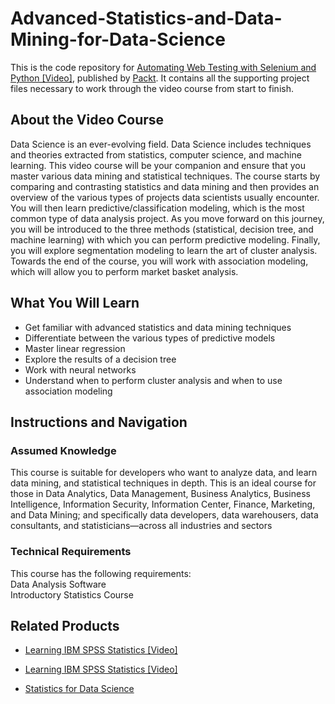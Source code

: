# Advanced-Statistics-and-Data-Mining-for-Data-Science

This is the code repository for [Automating Web Testing with Selenium and Python [Video]](https://prod.packtpub.com/in/big-data-and-business-intelligence/advanced-statistics-and-data-mining-data-science-video), published by [Packt](https://www.packtpub.com/?utm_source=github). It contains all the supporting project files necessary to work through the video course from start to finish.

## About the Video Course
Data Science is an ever-evolving field. Data Science includes techniques and theories extracted from statistics, computer science, and machine learning. This video course will be your companion and ensure that you master various data mining and statistical techniques.
The course starts by comparing and contrasting statistics and data mining and then provides an overview of the various types of projects data scientists usually encounter. You will then learn predictive/classification modeling, which is the most common type of data analysis project. As you move forward on this journey, you will be introduced to the three methods (statistical, decision tree, and machine learning) with which you can perform predictive modeling. Finally, you will explore segmentation modeling to learn the art of cluster analysis. Towards the end of the course, you will work with association modeling, which will allow you to perform market basket analysis.

<H2>What You Will Learn</H2>
<DIV class=book-info-will-learn-text>
<UL>
<LI>Get familiar with advanced statistics and data mining techniques
<LI>Differentiate between the various types of predictive models
<LI>Master linear regression
<LI>Explore the results of a decision tree
<LI>Work with neural networks
<LI>Understand when to perform cluster analysis and when to use association modeling
</LI></UL></DIV>

## Instructions and Navigation
### Assumed Knowledge
This course is suitable for developers who want to analyze data, and learn data mining, and statistical techniques in depth. This is an ideal course for those in Data Analytics, Data Management, Business Analytics, Business Intelligence, Information Security, Information Center, Finance, Marketing, and Data Mining; and specifically data developers, data warehousers, data consultants, and statisticians—across all industries and sectors	

### Technical Requirements
This course has the following requirements:<br/>
Data Analysis Software<br/>
Introductory Statistics Course<br/>






## Related Products
* [Learning IBM SPSS Statistics [Video]](https://prod.packtpub.com/in/big-data-and-business-intelligence/learning-ibm-spss-statistics-video)

* [Learning IBM SPSS Statistics [Video]](https://prod.packtpub.com/in/big-data-and-business-intelligence/learning-ibm-spss-statistics-video)

* [Statistics for Data Science](https://prod.packtpub.com/in/big-data-and-business-intelligence/statistics-data-science)
